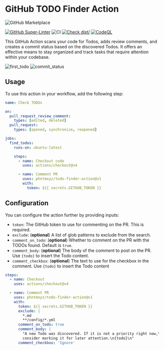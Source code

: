 # GitHub TODO Finder Action

![GitHub Marketplace](https://img.shields.io/badge/Marketplace-TODO%20Finder%20Action-blue?logo=github)

[![GitHub Super-Linter](https://github.com/phntmxyz/todo-finder-action/actions/workflows/linter.yml/badge.svg)](https://github.com/super-linter/super-linter)
![CI](https://github.com/phntmxyz/todo-finder-action/actions/workflows/ci.yml/badge.svg)
[![Check dist/](https://github.com/phntmxyz/todo-finder-action/actions/workflows/check-dist.yml/badge.svg)](https://github.com/phntmxyz/todo-finder-action/actions/workflows/check-dist.yml)
[![CodeQL](https://github.com/phntmxyz/todo-finder-action/actions/workflows/codeql-analysis.yml/badge.svg)](https://github.com/phntmxyz/todo-finder-action/actions/workflows/codeql-analysis.yml)

This GitHub Action scans your code for Todos, adds review comments, and creates
a commit status based on the discovered Todos. It offers an effective means to
stay organized and track tasks that require attention within your codebase.

![first_todo](https://github.com/phntmxyz/todo-finder-action/assets/16827156/282fd59b-7be2-4210-ad47-845c910420c7)
![commit_status](https://github.com/phntmxyz/todo-finder-action/assets/16827156/dcdf289d-3cd8-4d36-8a40-3520bbfe4122)

## Usage

To use this action in your workflow, add the following step:

```yaml
name: Check TODOs

on:
  pull_request_review_comment:
    types: [edited, deleted]
  pull_request:
    types: [opened, synchronize, reopened]

jobs:
  find_todos:
    runs-on: ubuntu-latest

    steps:
      - name: Checkout code
        uses: actions/checkout@v4

      - name: Comment PR
        uses: phntmxyz/todo-finder-action@v1
        with:
          token: ${{ secrets.GITHUB_TOKEN }}
```

## Configuration

You can configure the action further by providing inputs:

- `token`: The GitHub token to use for commenting on the PR. This is required.
- `exclude`: (**optional**) A list of glob patterns to exclude from the search.
- `comment_on_todo`: (**optional**) Whether to comment on the PR with the TODOs
  found. Default is `true`.
- `comment_body`: (**optional**) The body of the comment to post on the PR. Use
  `{todo}` to insert the Todo content.
- `comment_checkbox`: (**optional**) The text to use for the checkbox in the
  comment. Use `{todo}` to insert the Todo content

```yaml
steps:
  - name: Checkout
    uses: actions/checkout@v4

  - name: Comment PR
    uses: phntmxyz/todo-finder-action@v1
    with:
      token: ${{ secrets.GITHUB_TOKEN }}
      exclude: |
        *.md
        **/config/*.yml
      comment_on_todo: true
      comment_body: |
        "A new Todo was discovered. If it is not a priority right now,\
        consider marking it for later attention.\n{todo}\n"
      comment_checkbox: 'Ignore'
```
